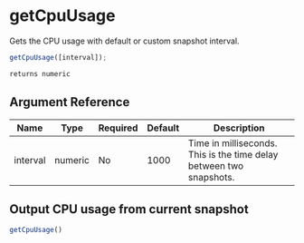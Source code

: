 # getCpuUsage

 Gets the CPU usage with default or custom snapshot interval.

```javascript
getCpuUsage([interval]);
```

```javascript
returns numeric
```

## Argument Reference

| Name | Type | Required | Default | Description |
| --- | --- | --- | --- | --- |
| interval | numeric | No | 1000 | Time in milliseconds. This is the time delay between two snapshots. |

## Output CPU usage from current snapshot

```javascript
getCpuUsage()
```
